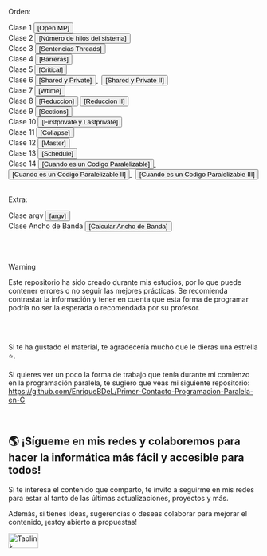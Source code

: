 Orden:

<div align="left">
  Clase 1 
  <a href="https://github.com/EnriqueBDeL/Clases-OMP-Programacion-Paralela-en-C/blob/main/Clase%20OpenMP.c" target="_blank">
    <button>[Open MP]</button>
  </a>
  <br>
  Clase 2 
  <a href="https://github.com/EnriqueBDeL/Clases-OMP-Programacion-Paralela-en-C/blob/main/Clase%20num_procs.c" target="_blank">
    <button>[Número de hilos del sistema]</button>
  </a>
  <br>
  Clase 3 
  <a href="https://github.com/EnriqueBDeL/Clases-OMP-Programacion-Paralela-en-C/blob/main/Clase%20Sentencias%20threads.c" target="_blank">
    <button>[Sentencias Threads]</button>
  </a>
  <br>
  Clase 4 
  <a href="https://github.com/EnriqueBDeL/Clases-OMP-Programacion-Paralela-en-C/blob/main/Clase%20Barreras.c" target="_blank">
    <button>[Barreras]</button>
  </a>
    <br>
   Clase 5
  <a href="https://github.com/EnriqueBDeL/Clases-OMP-Programacion-Paralela-en-C/blob/main/Clase%20Critical.c" target="_blank">
    <button>[Critical]</button>
  </a>
  <br>
  Clase 6 
  <a href="https://github.com/EnriqueBDeL/Clases-OMP-Programacion-Paralela-en-C/blob/main/Clase%20SHARED%20y%20PRIVATE.c" target="_blank">
    <button>[Shared y Private]</button>
  </a>
    &nbsp;
    <a href="https://github.com/EnriqueBDeL/Clases-OMP-Programacion-Paralela-en-C/blob/main/Clase%20SHARED%20y%20PRIVATE%20II.c" target="_blank">
    <button>[Shared y Private II]</button>
  </a>
  <br>
    Clase 7 
  <a href="https://github.com/EnriqueBDeL/Clases-OMP-Programacion-Paralela-en-C/blob/main/Clase%20wtime.c" target="_blank">
    <button>[Wtime]</button>
  </a>
  <br>
      Clase 8 
  <a href="https://github.com/EnriqueBDeL/Clases-OMP-Programacion-Paralela-en-C/blob/main/Clase%20Reduccion.c" target="_blank">
    <button>[Reduccion]</button>
  </a>
    <a href="https://github.com/EnriqueBDeL/Clases-OMP-Programacion-Paralela-en-C/blob/main/Clase%20Reduccion%20II.c" target="_blank">
    <button>[Reduccion II]</button>
  </a>
  <br>
      Clase 9 
  <a href="https://github.com/EnriqueBDeL/Clases-OMP-Programacion-Paralela-en-C/blob/main/Clase%20sections.c" target="_blank">
    <button>[Sections]</button>
  </a>
  <br>
      Clase 10
  <a href="https://github.com/EnriqueBDeL/Clases-OMP-Programacion-Paralela-en-C/blob/main/Clase%20FIRSTPRIVATE%20y%20LASTPRIVATE.c" target="_blank">
    <button>[Firstprivate y Lastprivate]</button>
  </a>
  <br>
      Clase 11
  <a href="https://github.com/EnriqueBDeL/Clases-OMP-Programacion-Paralela-en-C/blob/main/Clase%20Collapse.c" target="_blank">
    <button>[Collapse]</button>
  </a>
  <br>
      Clase 12
  <a href="https://github.com/EnriqueBDeL/Clases-OMP-Programacion-Paralela-en-C/blob/main/Clase%20master.c" target="_blank">
    <button>[Master]</button>
  </a>
  <br>
       Clase 13
  <a href="https://github.com/EnriqueBDeL/Clases-OMP-Programacion-Paralela-en-C/blob/main/Clase%20schedule.c" target="_blank">
    <button>[Schedule]</button>
  </a>
  <br>
        Clase 14
  <a href="https://github.com/EnriqueBDeL/Clases-OMP-Programacion-Paralela-en-C/blob/main/Cuando%20es%20un%20Codigo%20Paralelizable.c" target="_blank">
    <button>[Cuando es un Codigo Paralelizable]</button>
  </a>
      &nbsp;
    <a href="https://github.com/EnriqueBDeL/Clases-OMP-Programacion-Paralela-en-C/blob/main/Cuando%20es%20un%20Codigo%20Paralelizable%20II.c" target="_blank">
    <button>[Cuando es un Codigo Paralelizable II]</button>
  </a>
       &nbsp;
    <a href="https://github.com/EnriqueBDeL/Clases-OMP-Programacion-Paralela-en-C/blob/main/Cuando%20es%20un%20Codigo%20Paralelizable%20III.c" target="_blank">
    <button>[Cuando es un Codigo Paralelizable III]</button>
  </a>
  <br>
</div>

<br>


Extra:
<div>
  Clase argv 
  <a href="https://github.com/EnriqueBDeL/Clases-OMP-Programacion-Paralela-en-C/blob/main/Clase%20argv%20I.c" target="_blank">
    <button>[argv]</button>
      </a>
    <br>
      Clase Ancho de Banda
  <a href="https://github.com/EnriqueBDeL/Clases-OMP-Programacion-Paralela-en-C/blob/main/Calcular%20Ancho%20de%20Banda.c" target="_blank">
    <button>[Calcular Ancho de Banda]</button>
  </a>

</div>

<br><br>

> [!WARNING]  
> Este repositorio ha sido creado durante mis estudios, por lo que puede contener errores o no seguir las mejores prácticas. Se recomienda contrastar la información y tener en cuenta que esta forma de programar podría no ser la esperada o recomendada por su profesor. 



<br><br>

Si te ha gustado el material, te agradecería mucho que le dieras una estrella ⭐.

Si quieres ver un poco la forma de trabajo que tenía durante mi comienzo en la programación paralela, te sugiero que veas mi siguiente repositorio: https://github.com/EnriqueBDeL/Primer-Contacto-Programacion-Paralela-en-C

<br>

## 🌎 ¡Sígueme en mis redes y colaboremos para hacer la informática más fácil y accesible para todos!

Si te interesa el contenido que comparto, te invito a seguirme en mis redes para estar al tanto de las últimas actualizaciones, proyectos y más. 

Además, si tienes ideas, sugerencias o deseas colaborar para mejorar el contenido, ¡estoy abierto a propuestas!

<p align="left">
  <a href="https://enriquebdl.taplink.ws/" target="_blank">
    <img src="https://images.g2crowd.com/uploads/product/image/social_landscape/social_landscape_dba52b0470340e16dbb5612c34cce7ad/taplink.png" 
         alt="Taplink" 
         height="30" 
         width="60" />
  </a>
</p>
